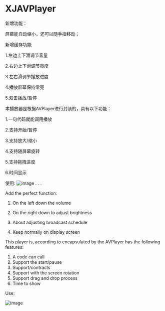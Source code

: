 # XJAVPlayer
 
 新增功能：
 
 屏幕能自动缩小，还可以随手指移动；
 
 新增缓存功能
 
 1.左边上下滑调节音量
 
 2.右边上下滑调节亮度
 
 3.左右滑调节播放进度
 
 4.播放屏幕保持常亮
 
 5.双击播放/暂停

  本播放器是根据AVPlayer进行封装的，具有以下功能：

1.一句代码就能调用播放

2.支持开始/暂停

3.支持放大/缩小

4.支持随屏幕旋转

5.支持拖拽进度

6.时间显示

使用:
![image](https://github.com/xjlove/XJAVPlayer/blob/master/屏幕快照%202016-09-05%20下午5.08.17.png)
.
.
.

  Add the perfect function:
  
  1. On the left down the volume
  
  2. On the right down to adjust brightness 
  
  3. About adjusting broadcast schedule
  
  4. Keep normally on display screen
  
  This player is, according to encapsulated by the AVPlayer has the following features:
  </br>
  1. A code can call
  2. Support the start/pause
  3. Support/contracts
  4. Support with the screen rotation
  5. Support drag and drop process
  6. Time to show
  
  Use:

  ![image](https://github.com/xjlove/XJAVPlayer/blob/master/屏幕快照%202016-09-05%20下午5.08.17.png)

